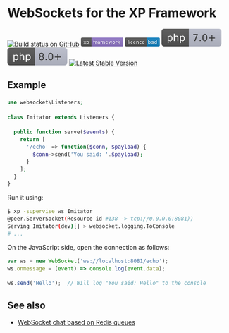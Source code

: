 WebSockets for the XP Framework
========================================================================

[![Build status on GitHub](https://github.com/xp-forge/websockets/workflows/Tests/badge.svg)](https://github.com/xp-forge/websockets/actions)
[![XP Framework Module](https://raw.githubusercontent.com/xp-framework/web/master/static/xp-framework-badge.png)](https://github.com/xp-framework/core)
[![BSD Licence](https://raw.githubusercontent.com/xp-framework/web/master/static/licence-bsd.png)](https://github.com/xp-framework/core/blob/master/LICENCE.md)
[![Requires PHP 7.0+](https://raw.githubusercontent.com/xp-framework/web/master/static/php-7_0plus.svg)](http://php.net/)
[![Supports PHP 8.0+](https://raw.githubusercontent.com/xp-framework/web/master/static/php-8_0plus.svg)](http://php.net/)
[![Latest Stable Version](https://poser.pugx.org/xp-forge/websockets/version.png)](https://packagist.org/packages/xp-forge/websockets)

Example
-------

```php
use websocket\Listeners;

class Imitator extends Listeners {

  public function serve($events) {
    return [
      '/echo' => function($conn, $payload) {
        $conn->send('You said: '.$payload);
      }
    ];
  }
}
```

Run it using:

```bash
$ xp -supervise ws Imitator
@peer.ServerSocket(Resource id #138 -> tcp://0.0.0.0:8081))
Serving Imitator(dev)[] > websocket.logging.ToConsole
# ...
```

On the JavaScript side, open the connection as follows:

```javascript
var ws = new WebSocket('ws://localhost:8081/echo');
ws.onmessage = (event) => console.log(event.data);

ws.send('Hello');  // Will log "You said: Hello" to the console
```

See also
--------

* [WebSocket chat based on Redis queues](https://gist.github.com/thekid/7f11a62e0a57d18588694f058ebcc38a)
